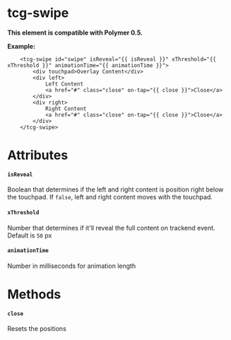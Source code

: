 # tcg-swipe

**This element is compatible with Polymer 0.5.**

__Example:__

```
	<tcg-swipe id="swipe" isReveal="{{ isReveal }}" xThreshold="{{ xThreshold }}" animationTime="{{ animationTime }}">
		<div touchpad>Overlay Content</div>
		<div left>
			Left Content
			<a href="#" class="close" on-tap="{{ close }}">Close</a>
		</div>
		<div right>
			Right Content
			<a href="#" class="close" on-tap="{{ close }}">Close</a>
		</div>
	</tcg-swipe>
```
# Attributes

#### `isReveal`

Boolean that determines if the left and right content is position right below the touchpad. If `false`, left and right content moves with the touchpad.

#### `xThreshold`

Number that determines if it'll reveal the full content on trackend event. Default is `50` px

#### `animationTime`

Number in milliseconds for animation length

# Methods

#### `close`

Resets the positions
